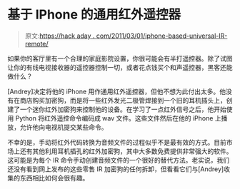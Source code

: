 # 基于 IPhone 的通用红外遥控器

> 原文:[https://hack aday . com/2011/03/01/iphone-based-universal-IR-remote/](https://hackaday.com/2011/03/01/iphone-based-universal-ir-remote/)

如果你的客厅里有一个合理的家庭影院设置，你很可能会有半打遥控器。除了试图让你的有线电视接收器的遥控器控制一切，或者花点钱买个和声遥控器，黑客还能做什么？

[Andrey]决定将他的 iPhone 用作通用红外遥控器，但他不想为此付出太多。他没有在商店购买加密狗，而是将一些红外发光二极管焊接到一个旧的耳机插头上，创建了一个迷你红外加密狗来控制他的设备。在学习了一点红外信号之后，他开始使用 Python 将红外遥控命令编码成 wav 文件。这些文件然后在他的 iPhone 上播放，允许他向电视机提交某些命令。

不幸的是，手动将红外代码转换为音频文件的过程似乎不是最有效的方式。目前市场上还有其他利用耳机插孔的红外加密狗，其中大多数免费提供非常强大的软件。这可能是为每个 IR 命令手动创建音频文件的一个很好的替代方法。老实说，我们还没有看到网上发布的这些零售 IR 加密狗的任何拆卸，但看看它们与[Andrey]收集的东西相比如何会很有趣。